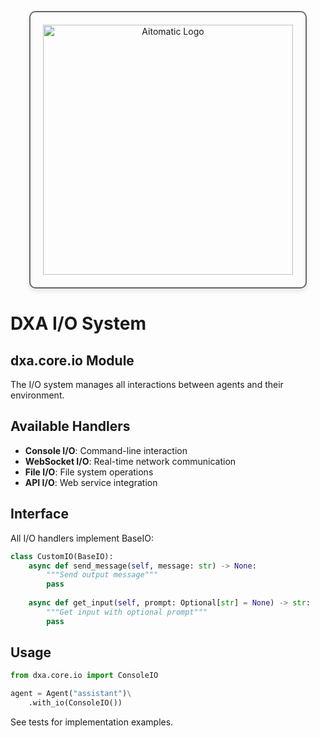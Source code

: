 <!-- markdownlint-disable MD041 -->
<!-- markdownlint-disable MD033 -->
<p align="center">
  <img src="https://cdn.prod.website-files.com/62a10970901ba826988ed5aa/62d942adcae82825089dabdb_aitomatic-logo-black.png" alt="Aitomatic Logo" width="400" style="border: 2px solid #666; border-radius: 10px; padding: 20px; box-shadow: 0 4px 8px rgba(0,0,0,0.1);"/>
</p>

# DXA I/O System

## dxa.core.io Module

The I/O system manages all interactions between agents and their environment.

## Available Handlers

- **Console I/O**: Command-line interaction
- **WebSocket I/O**: Real-time network communication
- **File I/O**: File system operations
- **API I/O**: Web service integration

## Interface

All I/O handlers implement BaseIO:

```python
class CustomIO(BaseIO):
    async def send_message(self, message: str) -> None:
        """Send output message"""
        pass
        
    async def get_input(self, prompt: Optional[str] = None) -> str:
        """Get input with optional prompt"""
        pass
```

## Usage

```python
from dxa.core.io import ConsoleIO

agent = Agent("assistant")\
    .with_io(ConsoleIO())
```

See tests for implementation examples.
